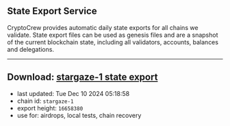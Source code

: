 ## State Export Service
CryptoCrew provides automatic daily state exports for all chains we validate. State export files can be used as genesis files and are a snapshot of the current blockchain state, including all validators, accounts, balances and delegations.

---
**Download: [stargaze-1 state export](https://dl-eu2.ccvalidators.com/SERVICE/stargaze/stargaze-1_export_16658380.json)**
---

- last updated: Tue Dec 10 2024 05:18:58
- chain id: `stargaze-1`
- export height: `16658380`
- use for: airdrops, local tests, chain recovery
